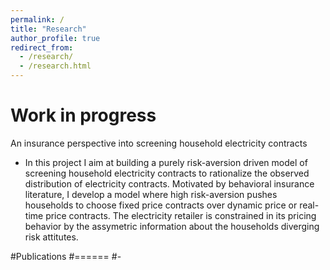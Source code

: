 ```yaml
---
permalink: /
title: "Research"
author_profile: true
redirect_from: 
  - /research/
  - /research.html
---
```


Work in progress
======
An insurance perspective into screening household electricity contracts
- In this project I aim at building a purely risk-aversion driven model of screening household electricity contracts to rationalize the observed distribution of electricity contracts. Motivated by behavioral insurance literature, I develop a model where high risk-aversion pushes households to choose fixed price contracts over dynamic price or real-time price contracts. The electricity retailer is constrained in its pricing behavior by the assymetric information about the households diverging risk attitutes.

#Publications
#======
#- 
